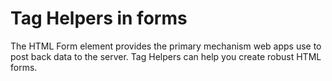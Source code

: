 # Tag Helpers in forms

The HTML Form element provides the primary mechanism web apps use to post back data to the server. Tag Helpers can help you create robust HTML forms.
